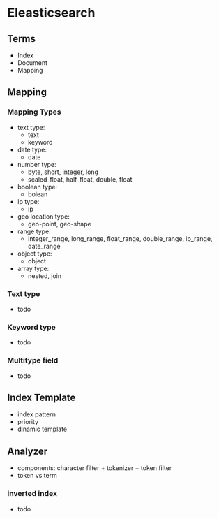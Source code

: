 # Eleasticsearch

## Terms
- Index
- Document
- Mapping

## Mapping
### Mapping Types
- text type: 
    - text
    - keyword
- date type: 
    - date
- number type: 
    - byte, short, integer, long
    - scaled_float, half_float, double, float
- boolean type:
    - bolean
- ip type:
    - ip
- geo location type:
    - geo-point, geo-shape
- range type:
    - integer_range, long_range, float_range, double_range, ip_range, date_range
- object type:
    - object
- array type:
    - nested, join
### Text type
- todo
### Keyword type
- todo
### Multitype field
- todo

## Index Template
- index pattern
- priority
- dinamic template

## Analyzer
- components: character filter + tokenizer + token filter
- token vs term
### inverted index
- todo
